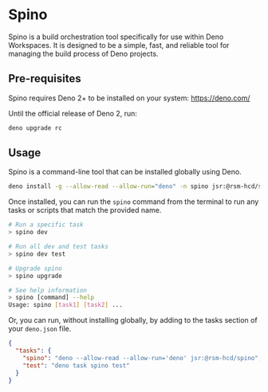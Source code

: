 # Spino

Spino is a build orchestration tool specifically for use within Deno Workspaces.
It is designed to be a simple, fast, and reliable tool for managing the build
process of Deno projects.

## Pre-requisites

Spino requires Deno 2+ to be installed on your system: <https://deno.com/>

Until the official release of Deno 2, run:

```sh
deno upgrade rc
```

## Usage

Spino is a command-line tool that can be installed globally using Deno.

```sh
deno install -g --allow-read --allow-run="deno" -n spino jsr:@rsm-hcd/spino
```

Once installed, you can run the `spino` command from the terminal to run any
tasks or scripts that match the provided name.

```sh
# Run a specific task
> spino dev

# Run all dev and test tasks
> spino dev test

# Upgrade spino
> spino upgrade

# See help information
> spino [command] --help
Usage: spino [task1] [task2] ...
```

Or, you can run, without installing globally, by adding to the tasks section of
your `deno.json` file.

```json
{
  "tasks": {
    "spino": "deno --allow-read --allow-run='deno' jsr:@rsm-hcd/spino",
    "test": "deno task spino test"
  }
}
```
